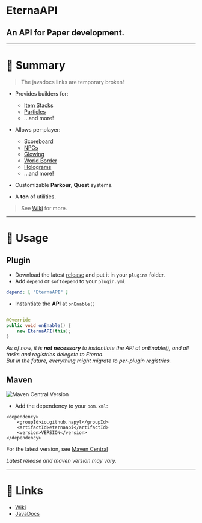 # EternaAPI

## An API for Paper development.

---

# 🧾 Summary

> The javadocs links are temporary broken!

* Provides builders for:
    * [Item Stacks](https://hapyl.github.io/javadocs/eternaapi/me/hapyl/spigotutils/module/inventory/ItemBuilder.html)
    * [Particles](https://hapyl.github.io/javadocs/eternaapi/me/hapyl/spigotutils/module/particle/ParticleBuilder.html)
    * ...and more!


* Allows per-player:
    * [Scoreboard](https://hapyl.github.io/javadocs/eternaapi/me/hapyl/spigotutils/module/scoreboard/Scoreboarder.html)
    * [NPCs](https://hapyl.github.io/javadocs/eternaapi/me/hapyl/spigotutils/module/reflect/npc/HumanNPC.html)
    * [Glowing](https://hapyl.github.io/javadocs/eternaapi/me/hapyl/spigotutils/module/reflect/glow/Glowing.html)
    * [World Border](https://hapyl.github.io/javadocs/eternaapi/me/hapyl/spigotutils/module/reflect/border/PlayerBorder.html)
    * [Holograms](https://hapyl.github.io/javadocs/eternaapi/me/hapyl/spigotutils/module/hologram/Hologram.html)
    * ...and more!

* Customizable **Parkour**, **Quest** systems.
* A **ton** of utilities.

> See [Wiki](https://github.com/hapyl/EternaAPI/wiki) for more.

---

# 🔌 Usage

## Plugin

* Download the latest [release](https://github.com/hapyl/EternaAPI/releases) and put it in your `plugins` folder.
* Add `depend` or `softdepend` to your `plugin.yml`

```yml
depend: [ "EternaAPI" ]
```

* Instantiate the **API** at `onEnable()`

```java

@Override
public void onEnable() {
    new EternaAPI(this);
}
```

*As of now, it is <b>not necessary</b> to instantiate the API at onEnable(), and all tasks and registries delegete to
Eterna. <br>
But in the future, everything might migrate to per-plugin registries.*

## Maven
![Maven Central Version](https://img.shields.io/maven-central/v/io.github.hapyl/eternaapi?link=https%3A%2F%2Fcentral.sonatype.com%2Fartifact%2Fio.github.hapyl%2Feternaapi%2Foverview)

* Add the dependency to your `pom.xml`:

```maven
<dependency>
    <groupId>io.github.hapyl</groupId>
    <artifactId>eternaapi</artifactId>
    <version>VERSION</version>
</dependency>
```

For the latest version, see [Maven Central](https://central.sonatype.com/artifact/io.github.hapyl/eternaapi/overview)

*Latest release and maven version may vary.*

---

# 🔗 Links

* [Wiki](https://github.com/hapyl/EternaAPI/wiki)
* [JavaDocs](https://hapyl.github.io/javadocs/eternaapi/)
